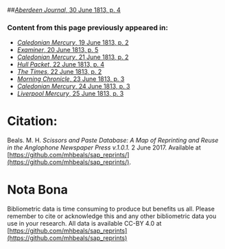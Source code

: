 ##[*Aberdeen Journal*, 30 June 1813, p. 4](https://mhbeals.github.io/sap_html/Aberdeen-Journal/Aberdeen-Journal-30-June-1813-p-4)

### Content from this page previously appeared in:
+ [*Caledonian Mercury*, 19 June 1813, p. 2](https://mhbeals.github.io/sap_html/Caledonian-Mercury/Caledonian-Mercury-19-June-1813-p-2)
+ [*Examiner*, 20 June 1813, p. 5](https://mhbeals.github.io/sap_html/Examiner/Examiner-20-June-1813-p-5)
+ [*Caledonian Mercury*, 21 June 1813, p. 2](https://mhbeals.github.io/sap_html/Caledonian-Mercury/Caledonian-Mercury-21-June-1813-p-2)
+ [*Hull Packet*, 22 June 1813, p. 4](https://mhbeals.github.io/sap_html/Hull-Packet/Hull-Packet-22-June-1813-p-4)
+ [*The Times*, 22 June 1813, p. 2](https://mhbeals.github.io/sap_html/The-Times/The-Times-22-June-1813-p-2)
+ [*Morning Chronicle*, 23 June 1813, p. 3](https://mhbeals.github.io/sap_html/Morning-Chronicle/Morning-Chronicle-23-June-1813-p-3)
+ [*Caledonian Mercury*, 24 June 1813, p. 3](https://mhbeals.github.io/sap_html/Caledonian-Mercury/Caledonian-Mercury-24-June-1813-p-3)
+ [*Liverpool Mercury*, 25 June 1813, p. 3](https://mhbeals.github.io/sap_html/Liverpool-Mercury/Liverpool-Mercury-25-June-1813-p-3)
                    
# Citation: 

Beals. M. H. *Scissors and Paste Database: A Map of Reprinting and Reuse in the Anglophone Newspaper Press v.1.0.1.* 2 June 2017. Available at [https://github.com/mhbeals/sap_reprints/](https://github.com/mhbeals/sap_reprints/). 
                    
# Nota Bona

Bibliometric data is time consuming to produce but benefits us all. Please remember to cite or acknowledge this and any other bibliometric data you use in your research. All data is available CC-BY 4.0 at [https://github.com/mhbeals/sap_reprints](https://github.com/mhbeals/sap_reprints)